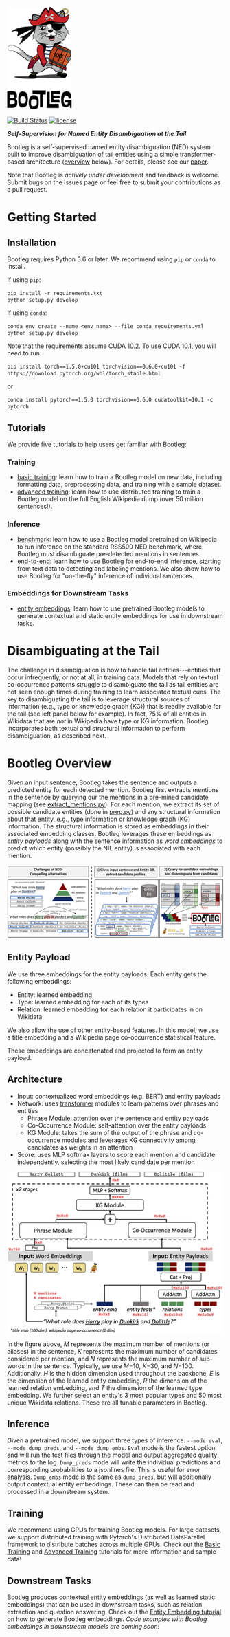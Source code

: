 <img src="docs/images/full_logo.png" width="150"/>


[![Build Status](https://travis-ci.com/HazyResearch/bootleg.svg?branch=master)](https://travis-ci.com/HazyResearch/bootleg)
[![license](https://img.shields.io/badge/License-Apache%202.0-blue.svg)](https://opensource.org/licenses/Apache-2.0)

***Self-Supervision for Named Entity Disambiguation at the Tail***

Bootleg is a self-supervised named entity disambiguation (NED) system built to improve disambiguation of tail entities using a simple transformer-based architecture ([overview](#bootleg-overview) below). For details, please see our [paper](http://arxiv.org/abs/2010.10363).

Note that Bootleg is *actively under development* and feedback is welcome. Submit bugs on the Issues page or feel free to submit your contributions as a pull request.

# Getting Started

## Installation
Bootleg requires Python 3.6 or later. We recommend using `pip` or `conda` to install.

If using `pip`:

```
pip install -r requirements.txt
python setup.py develop
```

If using `conda`:

```
conda env create --name <env_name> --file conda_requirements.yml
python setup.py develop
```

Note that the requirements assume CUDA 10.2. To use CUDA 10.1, you will need to run:
```
pip install torch==1.5.0+cu101 torchvision==0.6.0+cu101 -f https://download.pytorch.org/whl/torch_stable.html
```

or

```
conda install pytorch==1.5.0 torchvision==0.6.0 cudatoolkit=10.1 -c pytorch
```

## Tutorials

We provide five tutorials to help users get familiar with Bootleg:
### Training
- [basic training](tutorials/basic_training_tutorial.md): learn how to train a Bootleg model on new data, including formatting data, preprocessing data, and training with a sample dataset.
- [advanced training](tutorials/advanced_training_tutorial.md): learn how to use distributed training to train a Bootleg model on the full English Wikipedia dump (over 50 million sentences!).
### Inference
- [benchmark](tutorials/benchmark_tutorial.ipynb): learn how to use a Bootleg model pretrained on Wikipedia to run inference on the standard RSS500 NED benchmark, where Bootleg must disambiguate pre-detected mentions in sentences.
- [end-to-end](tutorials/end2end_ned_tutorial.ipynb): learn how to use Bootleg for end-to-end inference, starting from text data to detecting and labeling mentions. We also show how to use Bootleg for "on-the-fly" inference of individual sentences.
### Embeddings for Downstream Tasks
- [entity embeddings](tutorials/entity_embedding_tutorial.ipynb): learn how to use pretrained Bootleg models to generate contextual and static entity embeddings for use in downstream tasks.

# Disambiguating at the Tail
The challenge in disambiguation is how to handle tail entities---entities that occur infrequently, or not at all, in training data. Models that rely on textual co-occurrence patterns struggle to disambiguate the tail as tail entities are not seen enough times during training to learn associated textual cues. The key to disambiguating the tail is to leverage structural sources of information (e.g., type or knowledge graph (KG)) that is readily available for the tail (see left panel below for example). In fact, 75% of all entities in Wikidata that are *not* in Wikipedia have type or KG information. Bootleg incorporates both textual and structural information to perform disambiguation, as described next.

# Bootleg Overview
Given an input sentence, Bootleg takes the sentence and outputs a predicted entity for each detected mention. Bootleg first extracts mentions in the
sentence by querying our the mentions in a pre-mined candidate mapping (see [extract_mentions.py](bootleg/extract_mentions.py)). For each mention, we extract its set of possible candidate entities (done in [prep.py](bootleg/prep.py))
and any structural information about that entity, e.g., type information or knowledge graph (KG) information. The structural information is stored as embeddings in their
associated embedding classes. Bootleg leverages these embeddings as *entity payloads* along with the sentence information as *word embeddings* to predict which entity (possibly the NIL entity)
is associated with each mention.

![Dataflow](docs/images/bootleg_dataflow.png "Bootleg Dataflow")

## Entity Payload
We use three embeddings for the entity payloads. Each entity gets the following embeddings:
* Entity: learned embedding
* Type: learned embedding for each of its types
* Relation: learned embedding for each relation it participates in on Wikidata

We also allow the use of other entity-based features. In this model, we use a title embedding and a Wikipedia page co-occurrence statistical feature.

These embeddings are concatenated and projected to form an entity payload.

## Architecture
* Input: contextualized word embeddings (e.g. BERT) and entity payloads
* Network: uses [transformer](https://papers.nips.cc/paper/7181-attention-is-all-you-need.pdf) modules to learn patterns over phrases and entities
    * Phrase Module: attention over the sentence and entity payloads
    * Co-Occurrence Module: self-attention over the entity payloads
    * KG Module: takes the sum of the output of the phrase and co-occurrence modules and leverages KG connectivity among candidates as weights in an attention
* Score: uses MLP softmax layers to score each mention and candidate independently, selecting the most likely candidate per mention


<p align="center">
    <img src="docs/images/bootleg_architecture.png " width="500" class="center"/>
</p>

In the figure above, *M* represents the maximum number of mentions (or aliases) in the sentence, *K* represents the maximum number of candidates considered per mention, and *N* represents the maximum number of sub-words in the sentence. Typically, we use *M*=10, *K*=30, and *N*=100. Additionally, *H* is the hidden dimension used throughout the backbone, *E* is the dimension of the learned entity embedding, *R* the dimension of the learned relation embedding, and *T* the dimension of the learned type embedding. We further select an entity's 3 most popular types and 50 most unique Wikidata relations. These are all tunable parameters in Bootleg.

## Inference
Given a pretrained model, we support three types of inference: `--mode eval`, `--mode dump_preds`, and `--mode dump_embs`. `Eval` mode is the fastest option and will run the test files through the model and output aggregated quality metrics to the log. `Dump_preds` mode will write the individual predictions and corresponding probabilities to a jsonlines file. This is useful for error analysis. `Dump_embs` mode is the same as `dump_preds`, but will additionally  output contextual entity embeddings. These can then be read and processed in a downstream system.

## Training
We recommend using GPUs for training Bootleg models. For large datasets, we support distributed training with Pytorch's Distributed DataParallel framework to distribute batches across multiple GPUs. Check out the [Basic Training](tutorials/basic_training_tutorial.md) and [Advanced Training](tutorials/advanced_training_tutorial.md) tutorials for more information and sample data!

## Downstream Tasks
Bootleg produces contextual entity embeddings (as well as learned static embeddings) that can be used in downstream tasks, such as relation extraction and question answering. Check out the [Entity Embedding tutorial](tutorials/entity_embedding_tutorial.ipynb) on how to generate Bootleg embeddings. *Code examples with Bootleg embeddings in downstream models are coming soon!*

